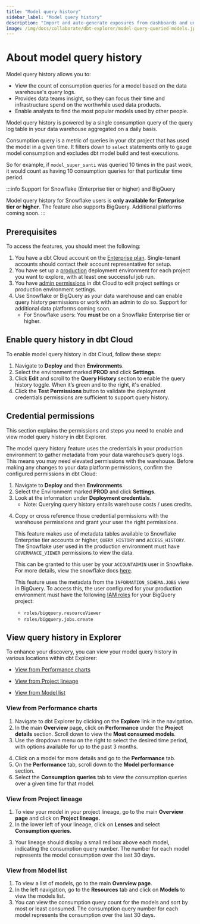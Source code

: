 ```yaml
---
title: "Model query history"
sidebar_label: "Model query history"
description: "Import and auto-generate exposures from dashboards and understand how models are used in downstream tools for a richer lineage."
image: /img/docs/collaborate/dbt-explorer/model-query-queried-models.jpg
---
```


# About model query history <Lifecycle status='preview' />

Model query history allows you to:

- View the count of consumption queries for a model based on the data warehouse's query logs. 
- Provides data teams insight, so they can focus their time and infrastructure spend on the worthwhile used data products.
- Enable analysts to find the most popular models used by other people.

Model query history is powered by a single consumption query of the query log table in your data warehouse aggregated on a daily basis. 

<Expandable alt_header="What is a consumption query?">

Consumption query is a metric of queries in your dbt project that has used the model in a given time. It filters down to `select` statements only to gauge model consumption and excludes dbt model build and test executions.

So for example, if `model_super_santi` was queried 10 times in the past week, it would count as having 10 consumption queries for that particular time period.
</Expandable>


:::info Support for Snowflake (Enterprise tier or higher) and BigQuery

Model query history for Snowflake users is **only available for Enterprise tier or higher**. The feature also supports BigQuery. Additional platforms coming soon.
:::

## Prerequisites

To access the features, you should meet the following:

1. You have a dbt Cloud account on the [Enterprise plan](https://www.getdbt.com/pricing/). Single-tenant accounts should contact their account representative for setup.
2. You have set up a [production](https://docs.getdbt.com/docs/deploy/deploy-environments#set-as-production-environment) deployment environment for each project you want to explore, with at least one successful job run. 
3. You have [admin permissions](/docs/cloud/manage-access/enterprise-permissions) in dbt Cloud to edit project settings or production environment settings.
4. Use Snowflake or BigQuery as your data warehouse and can enable query history permissions or work with an admin to do so. Support for additional data platforms coming soon.
   - For Snowflake users: You **must** be on a Snowflake Enterprise tier or higher.

## Enable query history in dbt Cloud

To enable model query history in dbt Cloud, follow these steps:

1. Navigate to **Deploy** and then **Environments**.
2. Select the environment marked **PROD** and click **Settings**.
3. Click **Edit** and scroll to the **Query History** section to enable the query history toggle. When it’s green and to the right, it's enabled.
4. Click the **Test Permissions** button to validate the deployment credentials permissions are sufficient to support query history.

<DocCarousel slidesPerView={1}>

<Lightbox src="/img/docs/collaborate/dbt-explorer/enable-query-history.jpg" width="95%" title="Enable query history in your environment settings." />
<Lightbox src="/img/docs/collaborate/dbt-explorer/enable-query-history-success.jpg" width="95%" title="Example of permissions verified result after clicking Test Permissions." />

</DocCarousel>

## Credential permissions

This section explains the permissions and steps you need to enable and view model query history in dbt Explorer.

The model query history feature uses the credentials in your production environment to gather metadata from your data warehouse’s query logs. This means you may need elevated permissions with the warehouse. Before making any changes to your data platform permissions, confirm the configured permissions in dbt Cloud:

1. Navigate to **Deploy** and then **Environments**.
2. Select the Environment marked **PROD** and click **Settings**.
3. Look at the information under **Deployment credentials**. 
   - Note: Querying query history entails warehouse costs / uses credits.
<Lightbox src="/img/docs/collaborate/dbt-explorer/model-query-credentials.jpg" width="50%" title="Confirm your deployment credentials in your environment settings page." />

4. Copy or cross reference those credential permissions with the warehouse permissions and grant your user the right permissions.

    <Expandable alt_header="For Snowflake">

    This feature makes use of metadata tables available to Snowflake Enterprise tier accounts or higher, `QUERY_HISTORY` and `ACCESS_HISTORY`. The Snowflake user used in the production environment must have `GOVERNANCE_VIEWER` permissions to view the data. 

    This can be granted to this user by your `ACCOUNTADMIN` user in Snowflake. For more details, view the snowflake docs [here](https://docs.snowflake.com/en/sql-reference/account-usage#enabling-other-roles-to-use-schemas-in-the-snowflake-database).

    </Expandable>

    <Expandable alt_header="For BigQuery">

    This feature uses the metadata from the `INFORMATION_SCHEMA.JOBS` view in BigQuery. To access this, the user configured for your production environment must have the following [IAM roles](https://cloud.google.com/bigquery/docs/access-control) for your BigQuery project:

    - `roles/bigquery.resourceViewer`
    - `roles/bigquery.jobs.create`

    </Expandable>

## View query history in Explorer

To enhance your discovery, you can view your model query history in various locations within dbt Explorer:
- [View from Performance charts](#view-from-performance-charts)
* [View from Project lineage](#view-from-project-lineage)
- [View from Model list](#view-from-model-list)

### View from Performance charts

1. Navigate to dbt Explorer by clicking on the **Explore** link in the navigation.
2. In the main **Overview** page, click on **Performance** under the **Project details** section. Scroll down to view the **Most consumed models**.
3. Use the dropdown menu on the right to select the desired time period, with options available for up to the past 3 months. 

<Lightbox src="/img/docs/collaborate/dbt-explorer/most-consumed-models.jpg" width="85%" title="View most consumed models on the 'Performance' page in dbt Explorer." />

4. Click on a model for more details and go to the **Performance** tab.
5. On the **Performance** tab, scroll down to the **Model performance** section. 
6. Select the **Consumption queries** tab to view the consumption queries over a given time for that model. 
<Lightbox src="/img/docs/collaborate/model-consumption-queries.jpg" width="90%" title="View consumption queries over time for a given model." />

### View from Project lineage

1. To view your model in your project lineage, go to the main **Overview page** and click on **Project lineage.**
2. In the lower left of your lineage, click on **Lenses** and select **Consumption queries**. 
<Lightbox src="/img/docs/collaborate/dbt-explorer/model-consumption-lenses.jpg" width="85%" title="View model consumption queries in your lineage using the 'Lenses' feature." />

3. Your lineage should display a small red box above each model, indicating the consumption query number. The number for each model represents the model consumption over the last 30 days.

### View from Model list

1. To view a list of models, go to the main **Overview page**.
2. In the left navigation, go to the **Resources** tab and click on **Models** to view the models list.
3. You can view the consumption query count for the models and sort by most or least consumed. The consumption query number for each model represents the consumption over the last 30 days.
<Lightbox src="/img/docs/collaborate/dbt-explorer/model-consumption-list.jpg" width="85%" title="View models consumption in the 'Models' list page under the 'Consumption' column." />
